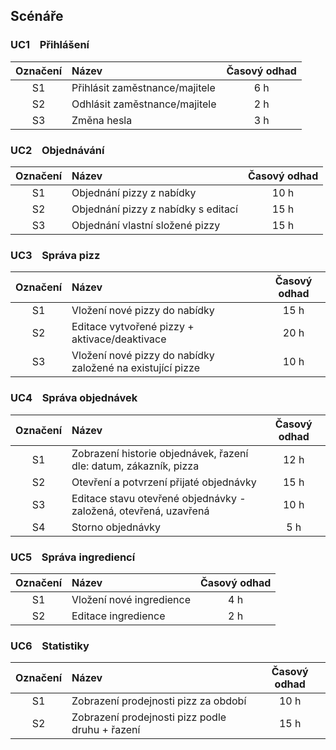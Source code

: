 ## Scénáře

### UC1 &nbsp;&nbsp;  Přihlášení
| Označení  | Název  | Časový odhad  |
|:---:|:---|:---:|
|  S1 | Přihlásit zaměstnance/majitele  |  6 h |
|  S2 | Odhlásit zaměstnance/majitele  |  2 h | 
|  S3 | Změna hesla  |  3 h | 

### UC2 &nbsp;&nbsp; Objednávání

| Označení  | Název  | Časový odhad  |
|:---:|:---|:---:|
|  S1 | Objednání pizzy z nabídky  | 10 h |
|  S2 | Objednání pizzy z nabídky s editací  | 15 h | 
|  S3 | Objednání vlastní složené pizzy  | 15 h | 

### UC3 &nbsp;&nbsp; Správa pizz

| Označení  | Název  | Časový odhad  |
|:---:|:---|:---:|
|  S1 | Vložení nové pizzy do nabídky  | 15 h |
|  S2 | Editace vytvořené pizzy + aktivace/deaktivace  | 20 h | 
|  S3 | Vložení nové pizzy do nabídky založené na existující pizze  | 10 h | 

### UC4 &nbsp;&nbsp; Správa objednávek

| Označení  | Název  | Časový odhad  |
|:---:|:---|:---:|
|  S1 | Zobrazení historie objednávek, řazení dle: datum, zákazník, pizza | 12 h |
|  S2 | Otevření a potvrzení přijaté objednávky  | 15 h | 
|  S3 | Editace stavu otevřené objednávky - založená, otevřená, uzavřená | 10 h |
|  S4 | Storno objednávky | 5 h |

### UC5 &nbsp;&nbsp; Správa ingrediencí

| Označení  | Název  | Časový odhad  |
|:---:|:---|:---:|
|  S1 | Vložení nové ingredience  | 4 h |
|  S2 | Editace ingredience  | 2 h | 

### UC6 &nbsp;&nbsp; Statistiky

| Označení  | Název  | Časový odhad  |
|:---:|:---|:---:|
|  S1 | Zobrazení prodejnosti pizz za období  | 10 h |
|  S2 | Zobrazení prodejnosti pizz podle druhu + řazení  | 15 h | 
